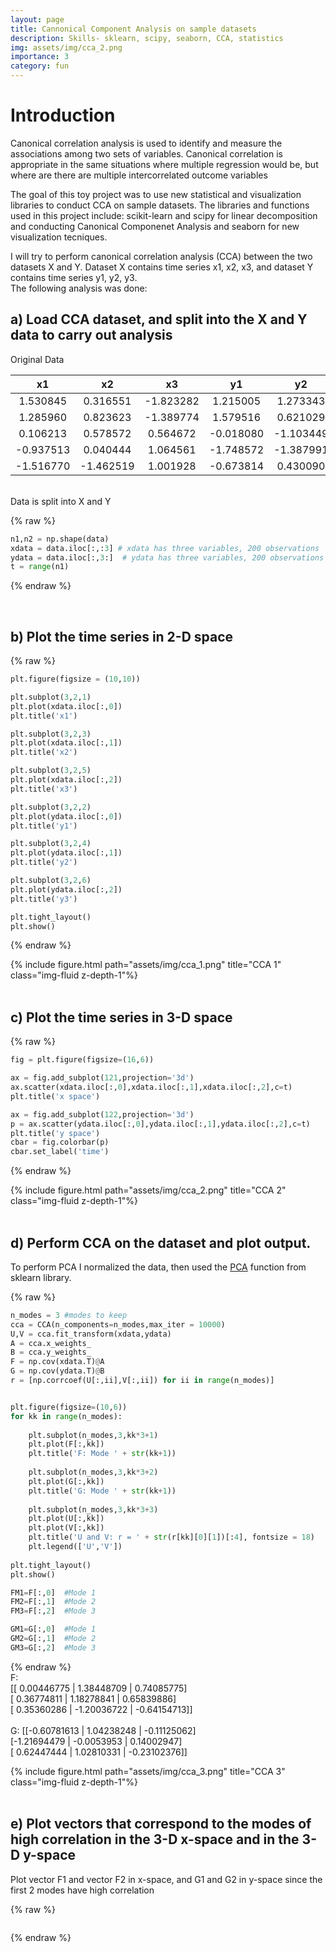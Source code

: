 ```yaml
---
layout: page
title: Cannonical Component Analysis on sample datasets
description: Skills- sklearn, scipy, seaborn, CCA, statistics
img: assets/img/cca_2.png
importance: 3
category: fun
---
```



# Introduction 
Canonical correlation analysis is used to identify and measure the associations among two sets of variables. Canonical correlation is appropriate in the same situations where multiple regression would be, but where are there are multiple intercorrelated outcome variables

The goal of this toy project was to use new statistical and visualization libraries to conduct CCA on sample datasets. The libraries and functions used in this project include: scikit-learn and scipy for linear decomposition and conducting Canonical Componenet Analysis and seaborn for new visualization tecniques. 

I will try to perform canonical correlation analysis (CCA) between the two datasets X and Y. Dataset X contains time series x1, x2, x3, and dataset Y contains time series y1, y2, y3.
<br>
The following analysis was done:
<br>

## a) Load CCA dataset, and split into the X and Y data to carry out analysis

Original Data


| x1 | x2 | x3 | y1 | y2 | y3 |
| :------------: | :------------: | :------------: | :------------: | :------------: | :------------: |
| 1.530845      | 0.316551      |-1.823282 | 1.215005 |1.273343 |0.026177 |
| 1.285960      | 0.823623      |-1.389774 | 1.579516 |0.621029 |0.804732 |
| 0.106213      | 0.578572      | 0.564672 | -0.018080 |-1.103449 |1.082170 |
| -0.937513     | 0.040444     | 1.064561 | -1.748572 |-1.387991 |-0.676495 |
| -1.516770     | -1.462519    |	1.001928 | -0.673814 | 0.430090 |-1.128205 |

<br>
Data is split into X and Y

{% raw %}
```python
n1,n2 = np.shape(data)
xdata = data.iloc[:,:3] # xdata has three variables, 200 observations
ydata = data.iloc[:,3:]  # ydata has three variables, 200 observations
t = range(n1)
```
{% endraw %}

<br>

## b) Plot the time series in 2-D space

{% raw %}
```python
plt.figure(figsize = (10,10))

plt.subplot(3,2,1)
plt.plot(xdata.iloc[:,0])
plt.title('x1')

plt.subplot(3,2,3)
plt.plot(xdata.iloc[:,1])
plt.title('x2')

plt.subplot(3,2,5)
plt.plot(xdata.iloc[:,2])
plt.title('x3')

plt.subplot(3,2,2)
plt.plot(ydata.iloc[:,0])
plt.title('y1')

plt.subplot(3,2,4)
plt.plot(ydata.iloc[:,1])
plt.title('y2')

plt.subplot(3,2,6)
plt.plot(ydata.iloc[:,2])
plt.title('y3')

plt.tight_layout()
plt.show()
```
{% endraw %}
<br>
<div class="row">
    <div class="col-sm">
        {% include figure.html path="assets/img/cca_1.png" title="CCA 1" class="img-fluid z-depth-1"%}
    </div>
</div>
<br>

## c) Plot the time series in 3-D space

{% raw %}
```python
fig = plt.figure(figsize=(16,6))

ax = fig.add_subplot(121,projection='3d')
ax.scatter(xdata.iloc[:,0],xdata.iloc[:,1],xdata.iloc[:,2],c=t)
plt.title('x space')

ax = fig.add_subplot(122,projection='3d')
p = ax.scatter(ydata.iloc[:,0],ydata.iloc[:,1],ydata.iloc[:,2],c=t)
plt.title('y space')
cbar = fig.colorbar(p)
cbar.set_label('time')
```
{% endraw %}

<div class="row">
    <div class="col-sm">
        {% include figure.html path="assets/img/cca_2.png" title="CCA 2" class="img-fluid z-depth-1"%}
    </div>
</div>
<br>

## d) Perform CCA on the dataset and plot output.

To perform PCA I normalized the data, then used the [PCA](https://scikit-learn.org/stable/modules/generated/sklearn.decomposition.PCA.html) function from sklearn library. 


{% raw %}
```python
n_modes = 3 #modes to keep
cca = CCA(n_components=n_modes,max_iter = 10000)
U,V = cca.fit_transform(xdata,ydata)
A = cca.x_weights_
B = cca.y_weights_
F = np.cov(xdata.T)@A
G = np.cov(ydata.T)@B
r = [np.corrcoef(U[:,ii],V[:,ii]) for ii in range(n_modes)]


plt.figure(figsize=(10,6))
for kk in range(n_modes):
    
    plt.subplot(n_modes,3,kk*3+1)
    plt.plot(F[:,kk])
    plt.title('F: Mode ' + str(kk+1))
    
    plt.subplot(n_modes,3,kk*3+2)
    plt.plot(G[:,kk])
    plt.title('G: Mode ' + str(kk+1))
    
    plt.subplot(n_modes,3,kk*3+3)
    plt.plot(U[:,kk])
    plt.plot(V[:,kk])
    plt.title('U and V: r = ' + str(r[kk][0][1])[:4], fontsize = 18)
    plt.legend(['U','V'])
    
plt.tight_layout()
plt.show()

FM1=F[:,0]  #Mode 1
FM2=F[:,1]  #Mode 2
FM3=F[:,2]  #Mode 3

GM1=G[:,0]  #Mode 1
GM2=G[:,1]  #Mode 2
GM3=G[:,2]  #Mode 3
```
{% endraw %}
<br>
F: <br>
[[ 0.00446775 | 1.38448709  | 0.74085775]<br>
 [ 0.36774811 | 1.18278841  | 0.65839886]<br>
 [ 0.35360286 | -1.20036722 | -0.64154713]]
<br>
<br>
G: 
[[-0.60781613 |  1.04238248  | -0.11125062]<br>
 [-1.21694479 | -0.0053953   |  0.14002947]<br>
 [ 0.62447444 |  1.02810331  | -0.23102376]]
<br>
<div class="row">
    <div class="col-sm">
        {% include figure.html path="assets/img/cca_3.png" title="CCA 3" class="img-fluid z-depth-1"%}
    </div>
</div>
<br>



## e) Plot vectors that correspond to the modes of high correlation in the 3-D x-space and in the 3-D y-space
Plot vector F1 and vector F2 in x-space, and G1 and G2 in y-space since the first 2 modes have high correlation

{% raw %}
```python

```
{% endraw %}
<br>
